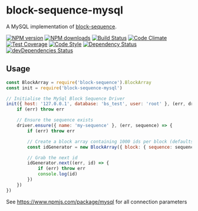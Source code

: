 # block-sequence-mysql
A MySQL implementation of [block-sequence](https://www.npmjs.com/package/block-sequence).

[![NPM version](https://img.shields.io/npm/v/block-sequence-mysql.svg?style=flat-square)](https://www.npmjs.com/package/block-sequence-mysql)
[![NPM downloads](https://img.shields.io/npm/dm/block-sequence-mysql.svg?style=flat-square)](https://www.npmjs.com/package/block-sequence-mysql)
[![Build Status](https://img.shields.io/travis/guidesmiths/block-sequence-mysql/master.svg)](https://travis-ci.org/guidesmiths/block-sequence-mysql)
[![Code Climate](https://codeclimate.com/github/guidesmiths/block-sequence-mysql/badges/gpa.svg)](https://codeclimate.com/github/guidesmiths/block-sequence-mysql)
[![Test Coverage](https://codeclimate.com/github/guidesmiths/block-sequence-mysql/badges/coverage.svg)](https://codeclimate.com/github/guidesmiths/block-sequence-mysql/coverage)
[![Code Style](https://img.shields.io/badge/code%20style-imperative-brightgreen.svg)](https://github.com/guidesmiths/eslint-config-imperative)
[![Dependency Status](https://david-dm.org/guidesmiths/block-sequence-mysql.svg)](https://david-dm.org/guidesmiths/block-sequence-mysql)
[![devDependencies Status](https://david-dm.org/guidesmiths/block-sequence-mysql/dev-status.svg)](https://david-dm.org/guidesmiths/block-sequence-mysql?type=dev)

## Usage
```js
const BlockArray = require('block-sequence').BlockArray
const init = require('block-sequence-mysql')

// Initialise the MySql Block Sequence Driver
init({ host: '127.0.0.1', database: 'bs_test', user: 'root' }, (err, driver) => {
    if (err) throw err

    // Ensure the sequence exists
    driver.ensure({ name: 'my-sequence' }, (err, sequence) => {
        if (err) throw err

        // Create a block array containing 1000 ids per block (defaults to 2 blocks)
        const idGenerator = new BlockArray({ block: { sequence: sequence, driver: driver, size: 1000 } })

        // Grab the next id
        idGenerator.next((err, id) => {
            if (err) throw err
            console.log(id)
        })
    })
})
```
See https://www.npmjs.com/package/mysql for all connection parameters



